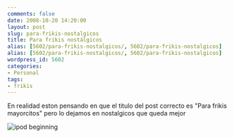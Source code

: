 ```yaml
---
comments: false
date: 2008-10-20 14:20:00
layout: post
slug: para-frikis-nostalgicos
title: Para frikis nostálgicos
alias: [5602/para-frikis-nostalgicos/, 5602/para-frikis-nostalgicos]
alias: [5602/para-frikis-nostalgicos/, 5602/para-frikis-nostalgicos]
wordpress_id: 5602
categories:
- Personal
tags:
- frikis
---
```


En realidad eston pensando en que el titulo del post correcto es "Para frikis mayorcitos" pero lo dejamos en nostalgicos que queda mejor




![ipod beginning](http://www.riojasoft.com/files/ipod-father1.jpg)
